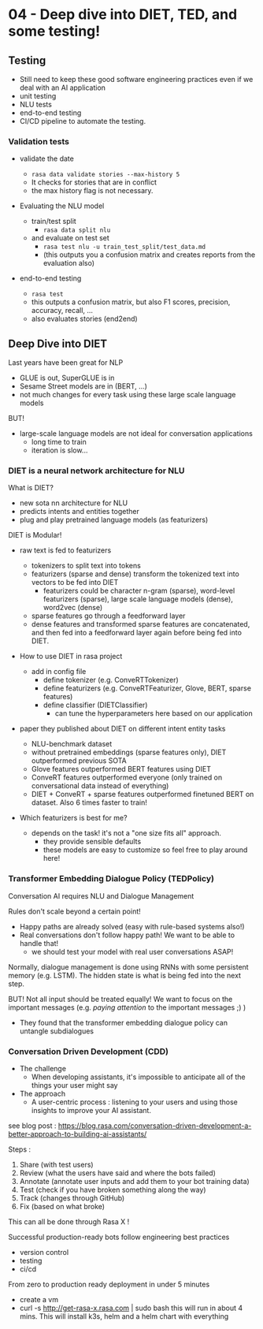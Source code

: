# 04 - Deep dive into DIET, TED, and some testing!

## Testing

* Still need to keep these good software engineering practices even if we deal with an AI application
* unit testing
* NLU tests
* end-to-end testing
* CI/CD pipeline to automate the testing.

### Validation tests

* validate the date
  - `rasa data validate stories --max-history 5`
  - It checks for stories that are in conflict
  - the max history flag is not necessary.

* Evaluating the NLU model
  - train/test split
    + `rasa data split nlu`
  - and evaluate on test set
    + `rasa test nlu -u train_test_split/test_data.md`
    + (this outputs you a confusion matrix and creates reports from the evaluation also)

* end-to-end testing
  - `rasa test`
  - this outputs a confusion matrix, but also F1 scores, precision, accuracy, recall, ...
  - also evaluates stories (end2end)


## Deep Dive into DIET

Last years have been great for NLP
* GLUE is out, SuperGLUE is in
* Sesame Street models are in (BERT, ...)
* not much changes for every task using these large scale language models


BUT!
* large-scale language models are not ideal for conversation applications 
  - long time to train
  - iteration is slow...

### DIET is a neural network architecture for NLU

What is DIET?
* new sota nn architecture for NLU
* predicts intents and entities together
* plug and play pretrained language models (as featurizers)

DIET is Modular!
* raw text is fed to featurizers
    - tokenizers to split text into tokens
    - featurizers (sparse and dense) transform the tokenized text into vectors to be fed into DIET
        + featurizers could be character n-gram (sparse), word-level featurizers (sparse), large scale language models (dense), word2vec (dense)
    - sparse features go through a feedforward layer
    - dense features and transformed sparse features are concatenated, and then fed into a feedforward layer again before being fed into DIET.

* How to use DIET in rasa project
    - add in config file
        + define tokenizer (e.g. ConveRTTokenizer)
        + define featurizers (e.g. ConveRTFeaturizer, Glove, BERT, sparse features)
        + define classifier (DIETClassifier)
          * can tune the hyperparameters here based on our application

* paper they published about DIET on different intent entity tasks
  - NLU-benchmark dataset
  - without pretrained embeddings (sparse features only), DIET outperformed previous SOTA
  - Glove features outperformed BERT features using DIET
  - ConveRT features outperformed everyone (only trained on conversational data instead of everything)
  - DIET + ConveRT + sparse features outperformed finetuned BERT on dataset. Also 6 times faster to train!

* Which featurizers is best for me?
  - depends on the task! it's not a "one size fits all" approach.
    + they provide sensible defaults
    + these models are easy to customize so feel free to play around here!


### Transformer Embedding Dialogue Policy (TEDPolicy)

Conversation AI requires NLU and Dialogue Management

Rules don't scale beyond a certain point!

* Happy paths are already solved (easy with rule-based systems also!)
* Real conversations don't follow happy path! We want to be able to handle that!
  - we should test your model with real user conversations ASAP!

Normally, dialogue management is done using RNNs with some persistent memory (e.g. LSTM). The hidden state is what is being fed into the next step.

BUT! Not all input should be treated equally! We want to focus on the important messages (e.g. *paying attention* to the important messages ;) )

* They found that the transformer embedding dialogue policy can untangle subdialogues


### Conversation Driven Development (CDD)

* The challenge
  - When developing assistants, it's impossible to anticipate all of the things your user might say
* The approach
  - A user-centric process : listening to your users and using those insights to improve your AI assistant.

see blog post : https://blog.rasa.com/conversation-driven-development-a-better-approach-to-building-ai-assistants/ 

Steps :
1. Share (with test users)
2. Review (what the users have said and where the bots failed)
3. Annotate (annotate user inputs and add them to your bot training data)
4. Test (check if you have broken something along the way)
5. Track (changes through GitHub)
6. Fix (based on what broke)

This can all be done through Rasa X !

Successful production-ready bots follow engineering best practices 
* version control
* testing
* ci/cd

From zero to production ready deployment in under 5 minutes
* create a vm
* curl -s http://get-rasa-x.rasa.com | sudo bash
this will run in about 4 mins. This will install k3s, helm and a helm chart with everything
